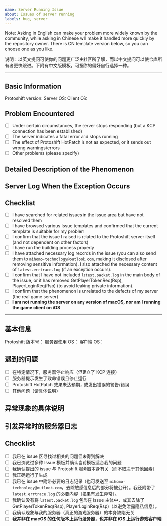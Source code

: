```yaml
---
name: Server Running Issue
about: Issues of server running
labels: bug, server
---
```


Note: Asking in English can make your problem more widely known by the community, while asking in Chinese will make it handled more quickly by the repository owner. There is CN template version below, so you can choose one as you like.

说明：以英文提问可使你的问题更广泛由社区所了解，而以中文提问可以使仓库所有者更快跟进。下附有中文版模板，可据你的偏好自行选择一种。

------------------------------------

## Basic Information

Protoshift version:
Server OS:
Client OS:

## Problem Encountered

- [ ] Under certain circumstances, the server stops responding (but a KCP connection has been established)
- [ ] The server indicates a fatal error and stops running
- [ ] The effect of Protoshift HotPatch is not as expected, or it sends out wrong warnings/errors
- [ ] Other problems (please specify)

## Detailed Description of the Phenomenon

## Server Log When the Exception Occurs

## Checklist

- [ ] I have searched for related issues in the issue area but have not resolved them
- [ ] I have browsed various Issue templates and confirmed that the current template is suitable for my problem
- [ ] I confirm that the issue I raised is related to the Protoshift server itself (and not dependent on other factors)
- [ ] I have run the building process properly
- [ ] I have attached necessary log records in the issue (you can also send them to `mihomo-technology@outlook.com`, making it disclosed after removing sensitive information). I also attached the necessary content of `latest.errtrace.log` (if an exception occurs).
- [ ] I confirm that I have not included `latest.packet.log` in the main body of the issue, or it has removed GetPlayerTokenReq(Rsp), PlayerLoginReq(Rsp) (to avoid leaking private information).
- [ ] I confirm that the phenomenon is unrelated to the defects of my server (the real game server)
- [ ] **I am not running the server on any version of macOS, nor am I running the game client on iOS**

------------------------------------

## 基本信息

Protoshift 版本号：
服务器使用 OS：
客户端 OS：

## 遇到的问题

- [ ] 在特定情况下，服务器停止响应（但建立了 KCP 连接）
- [ ] 服务器提示发生了致命错误且停止运行
- [ ] Protoshift HotPatch 效果未达预期，或发出错误的警告/错误
- [ ] 其他问题（请具体说明）

## 异常现象的具体说明

## 引发异常时的服务器日志

## Checklist

- [ ] 我已在 issue 区寻找过相关的问题但未得到解决
- [ ] 我已浏览过多种 Issue 模板并确认当前模板适合我的问题
- [ ] 我确认提出的 issue 与 Protoshift 服务器本身有关（而不取决于其他因素）
- [ ] 我正确运行了生成
- [ ] 我已在 issue 中附带必要的日志记录（也可发送至 `mihomo-technology@outlook.com`，去除敏感信息后的部分将被公开）。我还附带了 `latest.errtrace.log` 的必要内容（如果有发生异常）。
- [ ] 我确认没有将 `latest.packet.log` 包含在 issue 主体中，或其去除了 GetPlayerTokenReq(Rsp), PlayerLoginReq(Rsp)（以避免泄露隐私信息）。
- [ ] 我确认现象与我的服务器（真正的游戏服务器）的本身缺陷无关
- [ ] **我并非在 macOS 的任何版本上运行服务器，也并非在 iOS 上运行游戏客户端**
